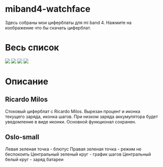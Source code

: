 # miband4-watchface
Здесь собраны мои циферблаты для mi band 4. Нажмите на изображение что бы скачать циферблат.

# Весь список


[![](https://github.com/steam3d/miband4-watchface/blob/master/media/default-Ricardo-Milos_packed_animated.gif)](https://github.com/steam3d/miband4-watchface/raw/master/default-Ricardo-Milos/default-Ricardo-Milos_packed.bin)
[![](https://github.com/steam3d/miband4-watchface/blob/master/media/default-Ricardo-Milos_packed_static.png)](https://github.com/steam3d/miband4-watchface/raw/master/default-Ricardo-Milos/default-Ricardo-Milos_packed.bin)
[![](https://github.com/steam3d/miband4-watchface/blob/master/media/oslo-small_packed_animated.gif)](https://github.com/steam3d/miband4-watchface/raw/master/oslo-small/oslo-small_packed.bin)
[![](https://github.com/steam3d/miband4-watchface/blob/master/media/oslo-small_packed_static.png)](https://github.com/steam3d/miband4-watchface/raw/master/oslo-small/oslo-small_packed.bin)


# Описание
## Ricardo Milos
Стоковый циферблат с Ricardo Milos. Вырезан процент и иконка текущего заряда, иконка шагов.
При низком заряда аккумулятора будет уведомление в виде иконки.
Основной функционал сохранен.

## Oslo-small
Левая зеленая точка - блютус
Правая зеленая точка - режим не беспокоить
Центральный зеленый круг - график шагов
Центральный белый круг - заряд батареи
